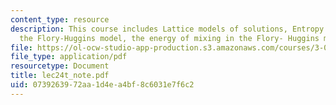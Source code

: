```yaml
---
content_type: resource
description: This course includes Lattice models of solutions, Entropy of mixing in
  the Flory-Huggins model, the energy of mixing in the Flory- Huggins model and predictions.
file: https://ol-ocw-studio-app-production.s3.amazonaws.com/courses/3-012-fundamentals-of-materials-science-fall-2005/0739263972aa1d4ea4bf8c6031e7f6c2_lec24t_note.pdf
file_type: application/pdf
resourcetype: Document
title: lec24t_note.pdf
uid: 07392639-72aa-1d4e-a4bf-8c6031e7f6c2
---
```

